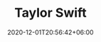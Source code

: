 ---
title: "Taylor Swift"
date: 2020-12-01T20:56:42+06:00
type: portfolio
image: "images/projects/text_TaylorSwift/swift-1-fake.svg"
category: ["FAKE"]
project_images: ["images/projects/text_TaylorSwift/swift-1-fake.svg"]
---